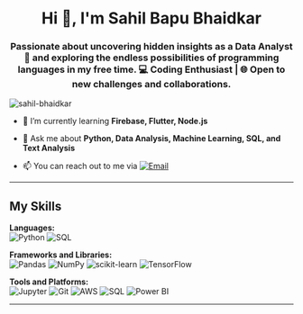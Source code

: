 <h1 align="center">Hi 👋, I'm Sahil Bapu Bhaidkar</h1>
<h3 align="center">Passionate about uncovering hidden insights as a Data Analyst 💼 and exploring the endless possibilities of programming languages in my free time. 💻 Coding Enthusiast | 🌐 Open to new challenges and collaborations.</h3>

<p align="left"> <img src="https://komarev.com/ghpvc/?username=sahil-bhaidkar&label=Profile%20views&color=green&style=flat" alt="sahil-bhaidkar" /> </p>

- 🌱 I’m currently learning **Firebase, Flutter, Node.js**

- 💬 Ask me about **Python, Data Analysis, Machine Learning, SQL, and Text Analysis**

- 📫 You can reach out to me via [![Email](https://img.shields.io/badge/Email-Click%20to%20Mail-00B16A?style=flat&logo=gmail&logoColor=white)](mailto:sahilbhaidkar7@gmail.com)

---

## My Skills

**Languages:**  
![Python](https://img.shields.io/badge/-Python-3776AB?logo=python&logoColor=white) ![SQL](https://img.shields.io/badge/-SQL-4479A1?logo=sql&logoColor=white)

**Frameworks and Libraries:**  
![Pandas](https://img.shields.io/badge/-Pandas-150458?logo=pandas&logoColor=white) ![NumPy](https://img.shields.io/badge/-NumPy-013243?logo=numpy&logoColor=white) ![scikit-learn](https://img.shields.io/badge/-scikit--learn-F7931E?logo=scikit-learn&logoColor=white) ![TensorFlow](https://img.shields.io/badge/-TensorFlow-FF6F00?logo=tensorflow&logoColor=white)

**Tools and Platforms:**  
![Jupyter](https://img.shields.io/badge/-Jupyter-F37626?logo=jupyter&logoColor=white) ![Git](https://img.shields.io/badge/-Git-F05032?logo=git&logoColor=white) ![AWS](https://img.shields.io/badge/-AWS-232F3E?logo=amazon-aws&logoColor=white) ![SQL](https://img.shields.io/badge/-SQL-4479A1?logo=sql&logoColor=white) ![Power BI](https://img.shields.io/badge/-Power%20BI-F2C811?logo=power-bi&logoColor=black)

---
